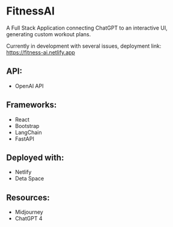 # FitnessAI
A Full Stack Application connecting ChatGPT to an interactive UI, generating custom workout plans.

Currently in development with several issues, deployment link:
https://fitness-ai.netlify.app


## API:
- OpenAI API

## Frameworks:
- React
- Bootstrap
- LangChain
- FastAPI

## Deployed with:
- Netlify
- Deta Space

## Resources:
- Midjourney
- ChatGPT 4
